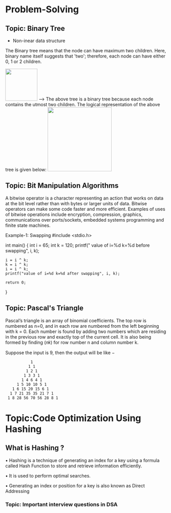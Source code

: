 # Problem-Solving
## Topic:  Binary Tree
 * Non-inear data structure
<p> The Binary tree means that the node can have maximum two children. Here, binary name itself suggests that 'two'; therefore, each node can have either 0, 1 or 2 children.</p>


<img src="https://user-images.githubusercontent.com/90498811/210308423-dc1fed1a-c125-4d67-8152-1f46d36c25b9.png" width="100">
--> The above tree is a binary tree because each node contains the utmost two children. The logical representation of the above tree is given below:
<img src="https://user-images.githubusercontent.com/90498811/210308169-99ba262f-9ab5-4620-bc66-50da6f5b6e9f.png" width="200">
 
## Topic: Bit Manipulation Algorithms
A bitwise operator is a character representing an action that works on data at the bit level rather than with bytes or larger units of data.
Bitwise operators can make some code faster and more efficient. Examples of uses of bitwise operations include encryption, compression, graphics, communications over ports/sockets, embedded systems programming and finite state machines.

Example-1: Swapping
#include <stdio.h>

int main() {
    int i = 65;
    int k = 120;
    printf(" value of i=%d k=%d before swapping", i, k);

    i = i ^ k;
    k = i ^ k;
    i = i ^ k;
    printf("value of i=%d k=%d after swapping", i, k);

    return 0;
}

## Topic: Pascal's Triangle

Pascal’s triangle is an array of binomial coefficients. The top row is numbered as n=0, and in each row are numbered from the left beginning with k = 0. Each number is found by adding two numbers which are residing in the previous row and exactly top of the current cell. It is also being formed by finding (𝑛𝑘) for row number n and column number k.

Suppose the input is 9, then the output will be like −
               
               1
              1 1
             1 2 1
            1 3 3 1
           1 4 6 4 1
         1 5 10 10 5 1
       1 6 15 20 15 6 1
      1 7 21 35 35 21 7 1
     1 8 28 56 70 56 28 8 1 
     
     
 # Topic:Code Optimization Using Hashing
 ## What is Hashing ?
 • Hashing is a technique of generating an index
for a key using a formula called Hash Function
to store and retrieve information efficiently.


• It is used to perform optimal searches.

• Generating an index or position for a key is
also known as Direct Addressing
     
### Topic:  Important interview questions in DSA
     
